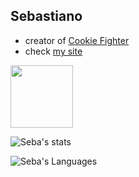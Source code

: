## Sebastiano

- creator of [Cookie Fighter](https://github.com/CookieFighter/)
- check [my site](https://www.seba.gq/)

<img height="100px" src="https://discord.c99.nl/widget/theme-4/660477458209964042.png">

![Seba's stats](https://github-readme-stats.vercel.app/api?username=ssebastianoo&theme=tokyonight) 

![Seba's Languages](https://github-readme-stats.vercel.app/api/top-langs/?username=ssebastianoo&theme=dracula&hide=batchfile,css) 

